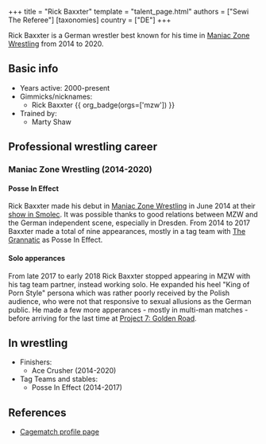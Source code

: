 +++
title = "Rick Baxxter"
template = "talent_page.html"
authors = ["Sewi The Referee"]
[taxonomies]
country = ["DE"]
+++

Rick Baxxter is a German wrestler best known for his time in [Maniac Zone Wrestling](@/o/mzw.md) from 2014 to 2020.

## Basic info

* Years active: 2000-present
* Gimmicks/nicknames:
  - Rick Baxxter  {{ org_badge(orgs=['mzw']) }}
* Trained by:
  - Marty Shaw

## Professional wrestling career

### Maniac Zone Wrestling (2014-2020)

#### Posse In Effect

Rick Baxxter made his debut in [Maniac Zone Wrestling](@/o/mzw.md) in June 2014 at their [show in Smolec](@/e/mzw/2014-06-21-mzw-untitled.md). It was possible thanks to good relations between MZW and the German independent scene, especially in Dresden. From 2014 to 2017 Baxxter made a total of nine appearances, mostly in a tag team with [The Grannatic](@/w/the-grannatic.md) as Posse In Effect.

#### Solo apperances

From late 2017 to early 2018 Rick Baxxter stopped appearing in MZW with his tag team partner, instead working solo. He expanded his heel "King of Porn Style" persona which was rather poorly received by the Polish audience, who were not that responsive to sexual allusions as the German public. He made a few more apperances - mostly in multi-man matches - before arriving for the last time at [Project 7: Golden Road](@/e/mzw/2020-01-18-mzw-project-7-golden-road.md).

## In wrestling

* Finishers:
  - Ace Crusher (2014-2020)
* Tag Teams and stables:
  - Posse In Effect (2014-2017)

## References

* [Cagematch profile page](https://www.cagematch.net/?id=2&nr=14009)
